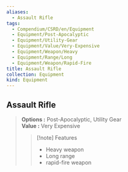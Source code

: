 ```yaml
---
aliases:
  - Assault Rifle
tags:
  - Compendium/CSRD/en/Equipment
  - Equipment/Post-Apocalyptic
  - Equipment/Utility-Gear
  - Equipment/Value/Very-Expensive
  - Equipment/Weapon/Heavy
  - Equipment/Range/Long
  - Equipment/Weapon/Rapid-Fire
title: Assault Rifle
collection: Equipment
kind: Equipment
---
```

## Assault Rifle  
  
>  
> **Options :** Post-Apocalyptic, Utility Gear  
> **Value :** Very Expensive  
>>[!note] Features  
>> - Heavy weapon  
>> - Long range  
>> - rapid-fire weapon
